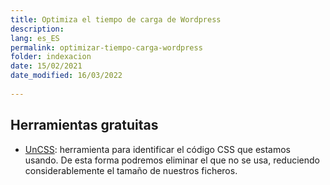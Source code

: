 ```yaml
---
title: Optimiza el tiempo de carga de Wordpress
description: 
lang: es_ES
permalink: optimizar-tiempo-carga-wordpress
folder: indexacion
date: 15/02/2021
date_modified: 16/03/2022
  
---
```


## Herramientas gratuitas

- [UnCSS](https://uncss-online.com/): herramienta para identificar el código CSS que estamos usando. De esta forma podremos eliminar el que no se usa, reduciendo considerablemente el tamaño de nuestros ficheros.
<!--stackedit_data:
eyJoaXN0b3J5IjpbMTY2NTUwMjAyOV19
-->